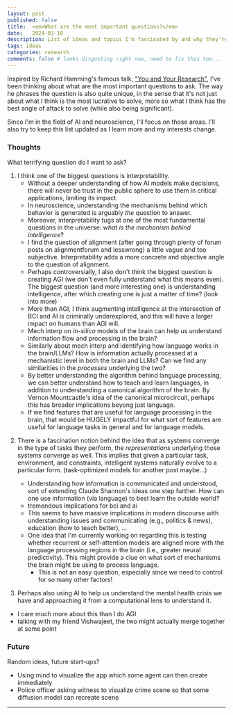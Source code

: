 ```yaml
---
layout: post
published: false
title:  <em>What are the most important questions?</em>
date:   2024-03-10
description: List of ideas and topics I'm fascinated by and why they're important
tags: ideas
categories: research
comments: false # looks disgusting right now, need to fix this too...
---
```

 
 

Inspired by Richard Hamming's famous talk, ["You and Your Research"](http://www.cs.virginia.edu/~robins/YouAndYourResearch.html), I've been thinking about what are the most important questions to ask. The way he phrases the question is also quite unique, in the sense that it's not just about what I think is the most lucrative to solve, more so what I think has the best angle of attack to solve (while also being significant).

Since I'm in the field of AI and neuroscience, I'll focus on those areas. I'll also try to keep this list updated as I learn more and my interests change. 

<!-- I'm on the side of humans, not machines. Let's augment intelligence and help others along the way, not replace us. ahem... cognition labs -->

### Thoughts

What terrifying question do I want to ask?

1. I think one of the biggest questions is interpretability.
    * Without a deeper understanding of how AI models make decisions, there will never be trust in the public sphere to use them in critical applications, limiting its impact.
    * In neuroscience, understanding the mechanisms behind which behavior is generated is arguably *the* question to answer.
    * Moreover, interpretability tugs at one of the most fundamental questions in the universe: *what is the mechanism behind intelligence*?
    * I find the question of alignment (after going through plenty of forum posts on alignmentforum and lesswrong) a little vague and too subjective. Interpretability adds a more concrete and objective angle to the question of alignment.
    * Perhaps controversially, I also don't think the biggest question is creating AGI (we don't even fully understand what this means even). The biggest question (and more interesting one) is understanding intelligence, after which creating one is just a matter of time? (look into more)
    * More than AGI, I think augmenting intelligence at the intersection of BCI and AI is criminally underexplored, and this will have a larger impact on humans than AGI will.
    * Mech interp on *in-silico* models of the brain can help us understand information flow and processing in the brain?
    * Similarly about mech interp and identifying how language works in the brain/LLMs? How is information actually processed at a mechanistic level in both the brain and LLMs? Can we find any similarities in the *processes* underlying the two?
    * By better understanding the algorithm behind language processing, we can better understand how to teach and learn languages, in addition to understanding a canonical algorithm of the brain. By Vernon Mountcastle's idea of the canonical microcircuit, perhaps this has broader implications beyong just language.
    * If we find features that are useful for language processing in the brain, that would be HUGELY impactful for what sort of features are useful for language tasks in general and for language models.
<!-- combining ideas from interpretability with data from the brain can help us reveal the mechanisms of intelligence, also will test theories of intelligence!-->


2. There is a fascination notion behind the idea that as systems converge in the type of tasks they perform, the *representations* underlying those systems converge as well. This implies that given a particular task, environment, and constraints, intelligent systems naturally evolve to a particular form. (task-optimized models for another post maybe...)

    * Understanding how information is communicated and understood, sort of extending Claude Shannon's ideas one step further. How can one use information (via language) to best learn the outside world?
    * tremendous implications for bci and ai
    * This seems to have massive implications in modern discourse with understanding issues and communicating (e.g., politics & news), education (how to teach better), ...
    * One idea that I'm currently working on regarding this is testing whether recurrent or self-attention models are aligned more with the language processing regions in the brain (i.e., greater neural predictivity). This might provide a clue on what sort of mechanisms the brain
    might be using to process language.
        * This is not an easy question, especially since we need to control for so many other factors!

3. Perhaps also using AI to help us understand the mental health crisis we have and approaching it from a computational lens to understand it.
* I care much more about this than I do AGI
* talking with my friend Vishwajeet, the two might actually merge together at some point

### Future
Random ideas, future start-ups?
* Using mind to visualize the app which some agent can then create immediately
* Police officer asking witness to visualize crime scene so that some diffusion model can recreate scene

<hr>




